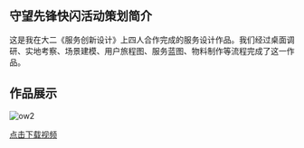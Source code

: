 ## 守望先锋快闪活动策划简介

这是我在大二《服务创新设计》上四人合作完成的服务设计作品。我们经过桌面调研、实地考察、场景建模、用户旅程图、服务蓝图、物料制作等流程完成了这一作品。

## 作品展示

![ow2](../assets/ow2.png)

[点击下载视频](../assets/渲染视频.mp4)
